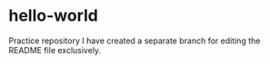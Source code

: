 # hello-world
 Practice repository
I have created a separate branch for editing the README file exclusively.